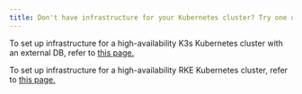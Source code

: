 ```yaml
---
title: Don't have infrastructure for your Kubernetes cluster? Try one of these tutorials.
---
```


<head>
  <link rel="canonical" href="https://ranchermanager.docs.rancher.com/pages-for-subheaders/infrastructure-setup"/>
</head>

To set up infrastructure for a high-availability K3s Kubernetes cluster with an external DB, refer to [this page.](../how-to-guides/new-user-guides/infrastructure-setup/ha-k3s-kubernetes-cluster.md)


To set up infrastructure for a high-availability RKE Kubernetes cluster, refer to [this page.](../how-to-guides/new-user-guides/infrastructure-setup/ha-rke1-kubernetes-cluster.md)
